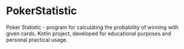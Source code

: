 # PokerStatistic
Poker Statistic - program for calculating the probability of winning with given cards. Kotlin project, developed for educational purposes and personal practical usage. 
